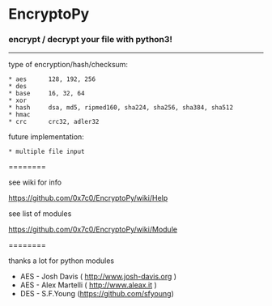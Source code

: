 # EncryptoPy


### encrypt / decrypt your file with python3!

***

type of encryption/hash/checksum:

	* aes      128, 192, 256
	* des
	* base     16, 32, 64
	* xor
	* hash	   dsa, md5, ripmed160, sha224, sha256, sha384, sha512
	* hmac
	* crc      crc32, adler32

future implementation:

	* multiple file input

========

see wiki for info

https://github.com/0x7c0/EncryptoPy/wiki/Help

see list of modules

https://github.com/0x7c0/EncryptoPy/wiki/Module

========

thanks a lot for python modules
* AES - Josh Davis ( http://www.josh-davis.org )
* AES - Alex Martelli ( http://www.aleax.it )
* DES - S.F.Young (https://github.com/sfyoung)
